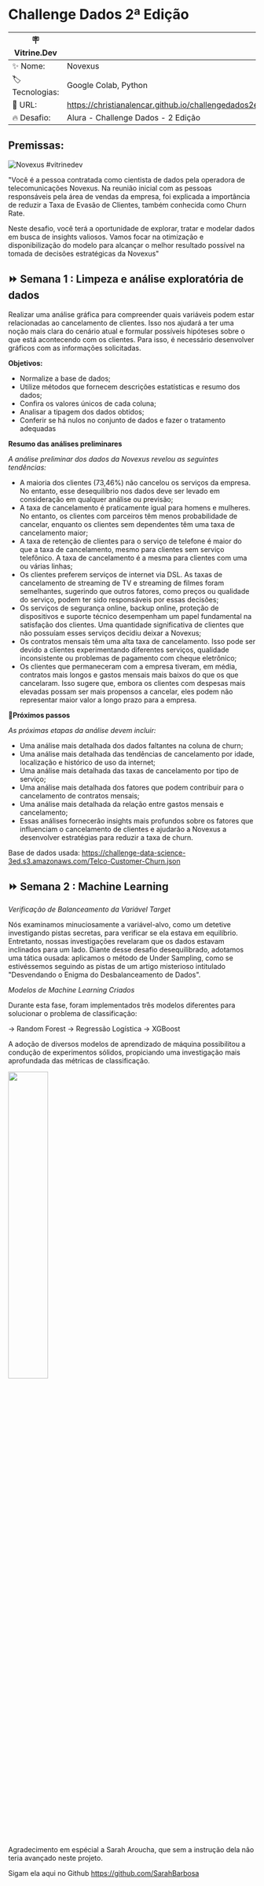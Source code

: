 # Challenge Dados 2ª Edição

| :placard: Vitrine.Dev |     |
| -------------  | --- |
| :sparkles: Nome:       | Novexus
| :label: Tecnologias:| Google Colab, Python
| :rocket: URL:        | https://christianalencar.github.io/challengedados2ed/
| :fire: Desafio:    | Alura - Challenge Dados - 2 Edição

## Premissas: <br>

![Novexus](https://github.com/christianalencar/challengedados2ed/assets/100319396/c12088ad-c94f-420c-a3a8-754eaa654f6a) #vitrinedev <br>


"Você é a pessoa contratada como cientista de dados pela operadora de telecomunicações Novexus. Na reunião inicial com as pessoas responsáveis pela área de vendas da empresa, foi explicada a importância de reduzir a Taxa de Evasão de Clientes, também conhecida como Churn Rate.

Neste desafio, você terá a oportunidade de explorar, tratar e modelar dados em busca de insights valiosos. Vamos focar na otimização e disponibilização do modelo para alcançar o melhor resultado possível na tomada de decisões estratégicas da Novexus"

## :fast_forward: Semana 1 : Limpeza e análise exploratória de dados

Realizar uma análise gráfica para compreender quais variáveis podem estar relacionadas ao cancelamento de clientes. Isso nos ajudará a ter uma noção mais clara do cenário atual e formular possíveis hipóteses sobre o que está acontecendo com os clientes. Para isso, é necessário desenvolver gráficos com as informações solicitadas.

**Objetivos:**

- Normalize a base de dados;
- Utilize métodos que fornecem descrições estatísticas e resumo dos dados;
- Confira os valores únicos de cada coluna;
- Analisar a tipagem dos dados obtidos;
- Conferir se há nulos no conjunto de dados e fazer o tratamento adequadas

**Resumo das análises preliminares**

*A análise preliminar dos dados da Novexus revelou as seguintes tendências:*

- A maioria dos clientes (73,46%) não cancelou os serviços da empresa. No entanto, esse desequilíbrio nos dados deve ser levado em consideração em qualquer análise ou previsão;
- A taxa de cancelamento é praticamente igual para homens e mulheres. No entanto, os clientes com parceiros têm menos probabilidade de cancelar, enquanto os clientes sem dependentes têm uma taxa de cancelamento maior;
- A taxa de retenção de clientes para o serviço de telefone é maior do que a taxa de cancelamento, mesmo para clientes sem serviço telefônico. A taxa de cancelamento é a mesma para clientes com uma ou várias linhas;
- Os clientes preferem serviços de internet via DSL. As taxas de cancelamento de streaming de TV e streaming de filmes foram semelhantes, sugerindo que outros fatores, como preços ou qualidade do serviço, podem ter sido responsáveis por essas decisões;
- Os serviços de segurança online, backup online, proteção de dispositivos e suporte técnico desempenham um papel fundamental na satisfação dos clientes. Uma quantidade significativa de clientes que não possuíam esses serviços decidiu deixar a Novexus;
- Os contratos mensais têm uma alta taxa de cancelamento. Isso pode ser devido a clientes experimentando diferentes serviços, qualidade inconsistente ou problemas de pagamento com cheque eletrônico;
- Os clientes que permaneceram com a empresa tiveram, em média, contratos mais longos e gastos mensais mais baixos do que os que cancelaram. Isso sugere que, embora os clientes com despesas mais elevadas possam ser mais propensos a cancelar, eles podem não representar maior valor a longo prazo para a empresa.
  
**:signal_strength:Próximos passos**

*As próximas etapas da análise devem incluir:*

- Uma análise mais detalhada dos dados faltantes na coluna de churn;
- Uma análise mais detalhada das tendências de cancelamento por idade, localização e histórico de uso da internet;
- Uma análise mais detalhada das taxas de cancelamento por tipo de serviço;
- Uma análise mais detalhada dos fatores que podem contribuir para o cancelamento de contratos mensais;
- Uma análise mais detalhada da relação entre gastos mensais e cancelamento;
- Essas análises fornecerão insights mais profundos sobre os fatores que influenciam o cancelamento de clientes e ajudarão a Novexus a desenvolver estratégias para reduzir a taxa de churn.


Base de dados usada: https://challenge-data-science-3ed.s3.amazonaws.com/Telco-Customer-Churn.json

## :fast_forward: Semana 2 : Machine Learning

*Verificação de Balanceamento da Variável Target*

Nós examinamos minuciosamente a variável-alvo, como um detetive investigando pistas secretas, para verificar se ela estava em equilíbrio. Entretanto, nossas investigações revelaram que os dados estavam inclinados para um lado. Diante desse desafio desequilibrado, adotamos uma tática ousada: aplicamos o método de Under Sampling, como se estivéssemos seguindo as pistas de um artigo misterioso intitulado "Desvendando o Enigma do Desbalanceamento de Dados".

*Modelos de Machine Learning Criados*

Durante esta fase, foram implementados três modelos diferentes para solucionar o problema de classificação:

-> Random Forest
-> Regressão Logística
-> XGBoost

A adoção de diversos modelos de aprendizado de máquina possibilitou a condução de experimentos sólidos, propiciando uma investigação mais aprofundada das métricas de classificação.

<img align="center" width="40%" src="https://github.com/christianalencar/challengedados2ed/assets/100319396/7ef5d2fd-b7fc-4230-8d6f-35ceaa68d669">


Agradecimento em espécial a Sarah Aroucha, que sem a instrução dela não teria avançado neste projeto.

Sigam ela aqui no Github https://github.com/SarahBarbosa
